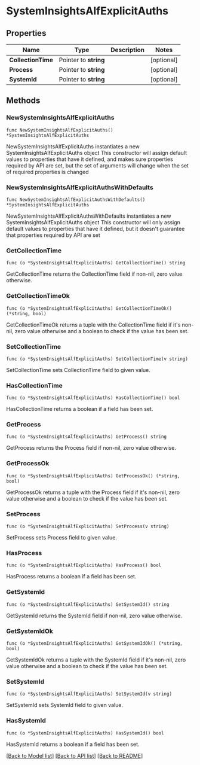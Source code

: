 # SystemInsightsAlfExplicitAuths

## Properties

Name | Type | Description | Notes
------------ | ------------- | ------------- | -------------
**CollectionTime** | Pointer to **string** |  | [optional] 
**Process** | Pointer to **string** |  | [optional] 
**SystemId** | Pointer to **string** |  | [optional] 

## Methods

### NewSystemInsightsAlfExplicitAuths

`func NewSystemInsightsAlfExplicitAuths() *SystemInsightsAlfExplicitAuths`

NewSystemInsightsAlfExplicitAuths instantiates a new SystemInsightsAlfExplicitAuths object
This constructor will assign default values to properties that have it defined,
and makes sure properties required by API are set, but the set of arguments
will change when the set of required properties is changed

### NewSystemInsightsAlfExplicitAuthsWithDefaults

`func NewSystemInsightsAlfExplicitAuthsWithDefaults() *SystemInsightsAlfExplicitAuths`

NewSystemInsightsAlfExplicitAuthsWithDefaults instantiates a new SystemInsightsAlfExplicitAuths object
This constructor will only assign default values to properties that have it defined,
but it doesn't guarantee that properties required by API are set

### GetCollectionTime

`func (o *SystemInsightsAlfExplicitAuths) GetCollectionTime() string`

GetCollectionTime returns the CollectionTime field if non-nil, zero value otherwise.

### GetCollectionTimeOk

`func (o *SystemInsightsAlfExplicitAuths) GetCollectionTimeOk() (*string, bool)`

GetCollectionTimeOk returns a tuple with the CollectionTime field if it's non-nil, zero value otherwise
and a boolean to check if the value has been set.

### SetCollectionTime

`func (o *SystemInsightsAlfExplicitAuths) SetCollectionTime(v string)`

SetCollectionTime sets CollectionTime field to given value.

### HasCollectionTime

`func (o *SystemInsightsAlfExplicitAuths) HasCollectionTime() bool`

HasCollectionTime returns a boolean if a field has been set.

### GetProcess

`func (o *SystemInsightsAlfExplicitAuths) GetProcess() string`

GetProcess returns the Process field if non-nil, zero value otherwise.

### GetProcessOk

`func (o *SystemInsightsAlfExplicitAuths) GetProcessOk() (*string, bool)`

GetProcessOk returns a tuple with the Process field if it's non-nil, zero value otherwise
and a boolean to check if the value has been set.

### SetProcess

`func (o *SystemInsightsAlfExplicitAuths) SetProcess(v string)`

SetProcess sets Process field to given value.

### HasProcess

`func (o *SystemInsightsAlfExplicitAuths) HasProcess() bool`

HasProcess returns a boolean if a field has been set.

### GetSystemId

`func (o *SystemInsightsAlfExplicitAuths) GetSystemId() string`

GetSystemId returns the SystemId field if non-nil, zero value otherwise.

### GetSystemIdOk

`func (o *SystemInsightsAlfExplicitAuths) GetSystemIdOk() (*string, bool)`

GetSystemIdOk returns a tuple with the SystemId field if it's non-nil, zero value otherwise
and a boolean to check if the value has been set.

### SetSystemId

`func (o *SystemInsightsAlfExplicitAuths) SetSystemId(v string)`

SetSystemId sets SystemId field to given value.

### HasSystemId

`func (o *SystemInsightsAlfExplicitAuths) HasSystemId() bool`

HasSystemId returns a boolean if a field has been set.


[[Back to Model list]](../README.md#documentation-for-models) [[Back to API list]](../README.md#documentation-for-api-endpoints) [[Back to README]](../README.md)


